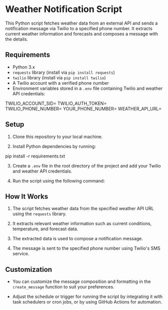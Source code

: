 # Weather Notification Script

This Python script fetches weather data from an external API and sends a notification message via Twilio to a specified phone number. It extracts current weather information and forecasts and composes a message with the details.

## Requirements

- Python 3.x
- `requests` library (install via `pip install requests`)
- `twilio` library (install via `pip install twilio`)
- A Twilio account with a verified phone number
- Environment variables stored in a `.env` file containing Twilio and weather API credentials:

TWILIO_ACCOUNT_SID=<Your Twilio account SID>
TWILIO_AUTH_TOKEN=<Your Twilio auth token>
TWILIO_PHONE_NUMBER=<Your Twilio phone number>
YOUR_PHONE_NUMBER=<Your phone number>
WEATHER_API_URL=<Weather API URL>


## Setup

1. Clone this repository to your local machine.

2. Install Python dependencies by running:

pip install -r requirements.txt

3. Create a `.env` file in the root directory of the project and add your Twilio and weather API credentials.

4. Run the script using the following command:



## How It Works

1. The script fetches weather data from the specified weather API URL using the `requests` library.

2. It extracts relevant weather information such as current conditions, temperature, and forecast data.

3. The extracted data is used to compose a notification message.

4. The message is sent to the specified phone number using Twilio's SMS service.

## Customization

- You can customize the message composition and formatting in the `create_message` function to suit your preferences.

- Adjust the schedule or trigger for running the script by integrating it with task schedulers or cron jobs, or by using GitHub Actions for automation.




